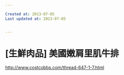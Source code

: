 ```yaml
---

Created at: 2013-07-05
Last updated at: 2013-07-05


---
```


# [生鮮肉品] 美國嫩肩里肌牛排


<http://www.costcobbs.com/thread-647-1-7.html>

